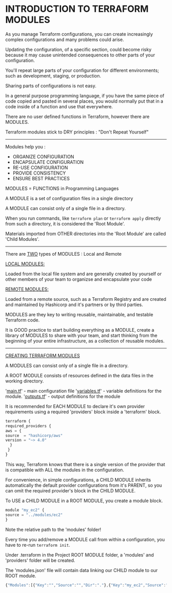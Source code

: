 # INTRODUCTION TO TERRAFORM MODULES

As you manage Terraform configurations, you can create increasingly complex configurations and many problems could arise.

Updating the configuration, of a specific section, could become risky because it may cause unintended consequences to other parts of your configuration.

You'll repeat large parts of your configuration for different environments; such as development, staging, or production.

Sharing parts of configurations is not easy.

In a general purpose programming language, if you have the same piece of code copied and pasted in several places, you would normally put that in a code inside of a function and use that everywhere.

There are no user defined functions in Terraform, however there are MODULES.

Terraform modules stick to DRY principles : "Don't Repeat Yourself"

---

Modules help you :

- ORGANIZE CONFIGURATION
- ENCAPSULATE CONFIGURATION
- RE-USE CONFIGURATION
- PROVIDE CONSISTENCY
- ENSURE BEST PRACTICES

MODULES = FUNCTIONS in Programming Languages

A MODULE is a set of configuration files in a single directory

A MODULE can consist only of a single file in a directory.

When you run commands, like `terraform plan` or `terraform apply` directly from such a directory, it is considered the 'Root Module'.

Materials imported from OTHER directories into the 'Root Module' are called 'Child Modules'.

---

There are <ins>TWO</ins> types of MODULES :  Local and Remote

<ins>LOCAL MODULES:</ins>

Loaded from the local file system and are generally created by yourself or other members of your team to organizse and encapsulate your code

<ins>REMOTE MODULES:</ins>

Loaded from a remote source, such as a Terraform Registry and are created and maintained by Hashicorp and it's partners or by third parties.

MODULES are they key to writing reusable, maintainable, and testable Terraform code.

It is GOOD practice to start building everything as a MODULE, create a library of MODULES to share with your team, and start thinking from the beginning of your entire infrastructure, as a collection of reusable modules.

---

<ins>CREATING TERRAFORM MODULES</ins>

A MODULES can consist only of a single file in a directory.

A ROOT MODULE consists of resources defined in the data files in the working directory.

'[main.tf](http://main.tf/)' - main configuration file
'[variables.tf](http://variables.tf/)' - variable definitions for the module.
'[outputs.tf](http://outputs.tf/)' - output definitions for the module

It is recommended for EACH MODULE to declare it's own provider requirements using a required 'providers' block inside a 'terraform' block.

```jsx
terraform {
required_providers {
aws = {
source  = "hashicorp/aws"
version = "~> 4.0"
  }
 }
}
```

This way, Terraform knows that there is a single version of the provider that is compatible with ALL the modules in the configuration.

For convenience, in simple configurations, a CHILD MODULE inherits automatically the default provider configurations from it's PARENT, so you can omit the required provider's block in the CHILD MODULE.

To USE a CHILD MODULE in a ROOT MODULE, you create a module block.

```jsx
module "my_ec2" {
source = "../modules/ec2"
}
```

Note the relative path to the 'modules' folder!

Every time you add/remove a MODULE call from within a configuration, you have to re-run `terraform init`.

Under .terraform in the Project ROOT MODULE folder, a 'modules' and 'providers' folder will be created.

The 'modules.json' file will contain data linking our CHILD module to our ROOT module.

```jsx
{"Modules":[{"Key":"","Source":"","Dir":"."},{"Key":"my_ec2","Source":"../modules/ec2","Dir":"../modules/ec2"}]}
```
